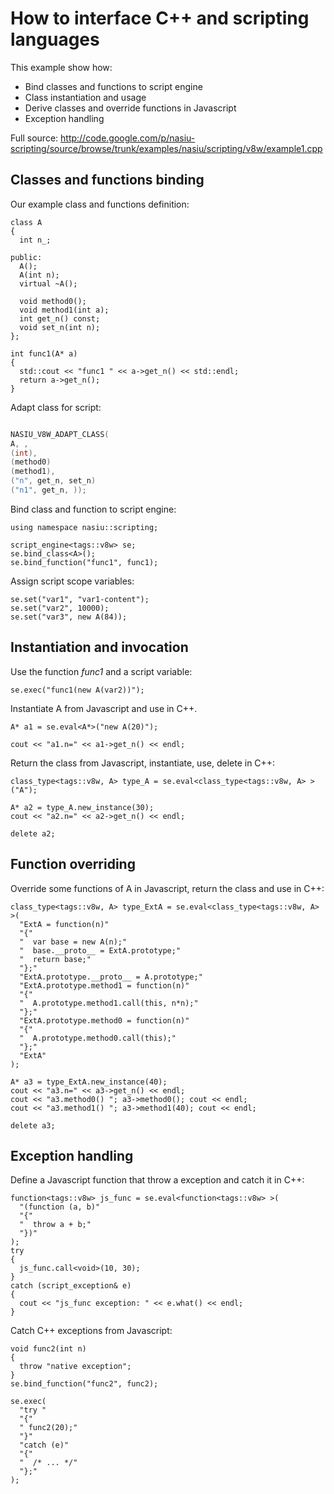 # How to interface C++ and scripting languages #

This example show how:

  * Bind classes and functions to script engine
  * Class instantiation and usage
  * Derive classes and override functions in Javascript
  * Exception handling

Full source: http://code.google.com/p/nasiu-scripting/source/browse/trunk/examples/nasiu/scripting/v8w/example1.cpp

## Classes and functions binding ##
Our example class and functions definition:

```
class A
{
  int n_;

public:
  A();
  A(int n);
  virtual ~A();

  void method0();
  void method1(int a);
  int get_n() const;
  void set_n(int n);
};

int func1(A* a)
{
  std::cout << "func1 " << a->get_n() << std::endl;
  return a->get_n();
}
```

Adapt class for script:
```cpp

NASIU_V8W_ADAPT_CLASS(
A, ,
(int),
(method0)
(method1),
("n", get_n, set_n)
("n1", get_n, ));
```

Bind class and function to script engine:
```
using namespace nasiu::scripting;

script_engine<tags::v8w> se;
se.bind_class<A>();
se.bind_function("func1", func1);
```

Assign script scope variables:
```
se.set("var1", "var1-content");
se.set("var2", 10000);
se.set("var3", new A(84));
```

## Instantiation and invocation ##

Use the function _func1_ and a script variable:
```
se.exec("func1(new A(var2))");
```

Instantiate A from Javascript and use in C++.
```
A* a1 = se.eval<A*>("new A(20)");

cout << "a1.n=" << a1->get_n() << endl;
```

Return the class from Javascript, instantiate, use, delete in C++:
```
class_type<tags::v8w, A> type_A = se.eval<class_type<tags::v8w, A> >("A");

A* a2 = type_A.new_instance(30);
cout << "a2.n=" << a2->get_n() << endl;

delete a2;
```

## Function overriding ##

Override some functions of A in Javascript, return the class and use in C++:
```
class_type<tags::v8w, A> type_ExtA = se.eval<class_type<tags::v8w, A> >(
  "ExtA = function(n)"
  "{"
  "  var base = new A(n);"
  "  base.__proto__ = ExtA.prototype;"
  "  return base;"
  "};"
  "ExtA.prototype.__proto__ = A.prototype;"
  "ExtA.prototype.method1 = function(n)"
  "{"
  "  A.prototype.method1.call(this, n*n);"
  "};"
  "ExtA.prototype.method0 = function(n)"
  "{"
  "  A.prototype.method0.call(this);"
  "};"
  "ExtA"
);

A* a3 = type_ExtA.new_instance(40);
cout << "a3.n=" << a3->get_n() << endl;
cout << "a3.method0() "; a3->method0(); cout << endl;
cout << "a3.method1() "; a3->method1(40); cout << endl;

delete a3;
```

## Exception handling ##

Define a Javascript function that throw a exception and catch it in C++:
```
function<tags::v8w> js_func = se.eval<function<tags::v8w> >(
  "(function (a, b)"
  "{"
  "  throw a + b;"
  "})"
);
try
{
  js_func.call<void>(10, 30);
}
catch (script_exception& e)
{
  cout << "js_func exception: " << e.what() << endl;
}
```

Catch C++ exceptions from Javascript:
```
void func2(int n)
{
  throw "native exception";
}
se.bind_function("func2", func2);

se.exec(
  "try "
  "{"
  "	func2(20);"
  "}"
  "catch (e)"
  "{"
  "  /* ... */"
  "};"
);
```